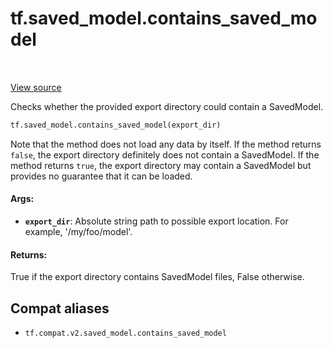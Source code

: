 <div itemscope itemtype="http://developers.google.com/ReferenceObject">
<meta itemprop="name" content="tf.saved_model.contains_saved_model" />
<meta itemprop="path" content="Stable" />
</div>

# tf.saved_model.contains_saved_model

<!-- Insert buttons and diff -->

<table class="tfo-notebook-buttons tfo-api" align="left">
</table>

<a target="_blank" href="/code/stable/tensorflow/python/saved_model/loader_impl.py">View source</a>



Checks whether the provided export directory could contain a SavedModel.

``` python
tf.saved_model.contains_saved_model(export_dir)
```



<!-- Placeholder for "Used in" -->

Note that the method does not load any data by itself. If the method returns
`false`, the export directory definitely does not contain a SavedModel. If the
method returns `true`, the export directory may contain a SavedModel but
provides no guarantee that it can be loaded.

#### Args:


* <b>`export_dir`</b>: Absolute string path to possible export location. For example,
            '/my/foo/model'.


#### Returns:

True if the export directory contains SavedModel files, False otherwise.


## Compat aliases

* `tf.compat.v2.saved_model.contains_saved_model`

